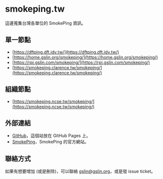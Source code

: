 # smokeping.tw

這邊蒐集台灣各單位的 SmokePing 資訊。

## 單一節點

* [https://dftping.dft.idv.tw/](https://dftping.dft.idv.tw/)
* [https://home.gslin.org/smokeping/](https://home.gslin.org/smokeping/)
* [https://rpi.gslin.com/smokeping/](https://rpi.gslin.com/smokeping/)
* [https://smokeping.clarence.tw/smokeping/](https://smokeping.clarence.tw/smokeping/)

## 組織節點

* [https://smokeping.ncse.tw/smokeping/](https://smokeping.ncse.tw/smokeping/)

## 外部連結

* [GitHub](https://github.com/gslin/smokeping.tw)，這個站放在 GitHub Pages 上。
* [SmokePing](https://oss.oetiker.ch/smokeping/)，SmokePing 的官方網站。

## 聯絡方式

如果有想要增加 (或是刪除)，可以聯絡 gslin@gslin.org，或是發 issue ticket。
